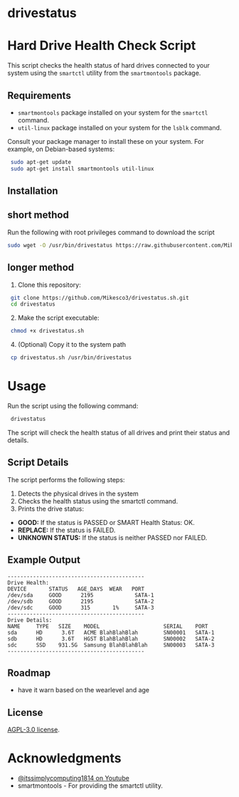 # drivestatus

# Hard Drive Health Check Script
This script checks the health status of hard drives connected to your system using the `smartctl` utility from the `smartmontools` package.

## Requirements
- `smartmontools` package installed on your system for the `smartctl` command.
- `util-linux` package installed on your system for the `lsblk` command.

Consult your package manager to install these on your system. For example, on Debian-based systems:
  ```sh
   sudo apt-get update 
   sudo apt-get install smartmontools util-linux
  ```

## Installation

## short method
Run the following with root privileges command to download the script
``` sh
sudo wget -O /usr/bin/drivestatus https://raw.githubusercontent.com/Mikesco3/drivestatus.sh/main/drivestatus.sh && sudo chmod +x /usr/bin/drivestatus
```
## longer method
1. Clone this repository:
  ``` sh
   git clone https://github.com/Mikesco3/drivestatus.sh.git
   cd drivestatus
  ```

2. Make the script executable:
  ``` sh
   chmod +x drivestatus.sh
  ```
4. (Optional) Copy it to the system path
  ``` sh
   cp drivestatus.sh /usr/bin/drivestatus
  ```

# Usage
Run the script using the following command:
  ``` sh
   drivestatus 
  ```
The script will check the health status of all drives and print their status and details.

## Script Details
The script performs the following steps:

1. Detects the physical drives in the system
3. Checks the health status using the smartctl command.
4. Prints the drive status:
  - **GOOD:** If the status is PASSED or SMART Health Status: OK.
  - **REPLACE:** If the status is FAILED.
  - **UNKNOWN STATUS:** If the status is neither PASSED nor FAILED.

## Example Output
```
-------------------------------------------
Drive Health:
DEVICE       STATUS   AGE_DAYS  WEAR   PORT                          
/dev/sda     GOOD      2195             SATA-1                        
/dev/sdb     GOOD      2195             SATA-2                        
/dev/sdc     GOOD      315       1%     SATA-3                        
-------------------------------------------
Drive Details:
NAME     TYPE   SIZE    MODEL                    SERIAL    PORT                     
sda      HD      3.6T   ACME BlahBlahBlah        SN00001   SATA-1                   
sdb      HD      3.6T   HGST BlahBlahBlah        SN00002   SATA-2                   
sdc      SSD    931.5G  Samsung BlahBlahBlah     SN00003   SATA-3                   
-------------------------------------------
```

## Roadmap
- have it warn based on the wearlevel and age

## License
<a href="https://github.com/Mikesco3/drivestatus.sh/blob/main/LICENSE" target="_blank">AGPL-3.0 license</a>.

# Acknowledgments
- <a href="https://www.youtube.com/@itssimplycomputing1814" target="_blank">@itssimplycomputing1814 on Youtube</a>
- smartmontools - For providing the smartctl utility.
